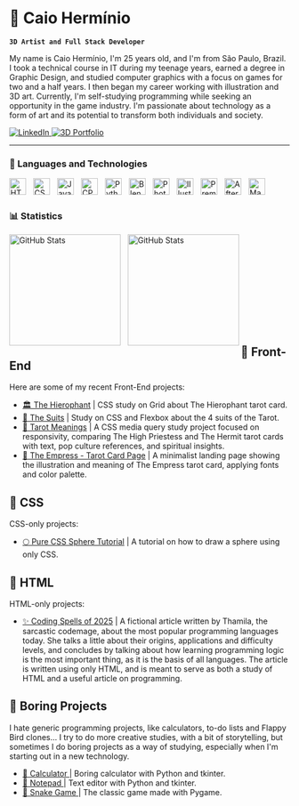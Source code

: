 # 🧐 Caio Hermínio

**`3D Artist and Full Stack Developer`**

My name is Caio Hermínio, I'm 25 years old, and I'm from São Paulo, Brazil. I took a technical course in IT during my teenage years, earned a degree in Graphic Design, and studied computer graphics with a focus on games for two and a half years. I then began my career working with illustration and 3D art. Currently, I'm self-studying programming while seeking an opportunity in the game industry. I'm passionate about technology as a form of art and its potential to transform both individuals and society.

<p align="left">
  <a href="https://www.linkedin.com/in/caio-hermínio-a670b62a8/" target="_blank">
    <img 
      alt="LinkedIn" 
      title="Conecte-se comigo no LinkedIn" 
      src="https://img.shields.io/badge/LinkedIn-%230077B5.svg?style=for-the-badge&logo=linkedin&logoColor=white" 
    />
  </a>

  <a href="https://www.artstation.com/caiohsf/albums/2813040" target="_blank">
    <img 
      alt="3D Portfolio" 
      title="Veja meu portfólio de arte 3D" 
      src="https://img.shields.io/badge/3D-Portfolio-FF6C00?style=for-the-badge&logo=artstation&logoColor=white&labelColor=FF6C00"
    />
  </a>
</p>

---

### 🤖 Languages and Technologies

<img 
    align="left" 
    alt="HTML"
    title="HTML" 
    width="30px" 
    style="padding-right: 10px;" 
    src="https://cdn.jsdelivr.net/gh/devicons/devicon@latest/icons/html5/html5-original.svg" 
/>
<img 
    align="left" 
    alt="CSS" 
    title="CSS"
    width="30px" 
    style="padding-right: 10px;" 
    src="https://cdn.jsdelivr.net/gh/devicons/devicon@latest/icons/css3/css3-original.svg" 
/>
<img 
    align="left" 
    alt="JavaScript" 
    title="JavaScript"
    width="30px" 
    style="padding-right: 10px;" 
    src="https://cdn.jsdelivr.net/gh/devicons/devicon@latest/icons/javascript/javascript-original.svg" 
  />

<img 
    align="left" 
    alt="CPP" 
    title="CPP"
    width="30px" 
    style="padding-right: 10px;" 
    src="https://cdn.jsdelivr.net/gh/devicons/devicon@latest/icons/cplusplus/cplusplus-original.svg"
  />
  <img 
    align="left" 
    alt="Python" 
    title="Python"
    width="30px" 
    style="padding-right: 10px;" 
    src="https://cdn.jsdelivr.net/gh/devicons/devicon@latest/icons/python/python-original.svg" 
  />
<img 
    align="left" 
    alt="Blender" 
    title="Blender"
    width="30px" 
    style="padding-right: 10px;" 
    src="https://cdn.jsdelivr.net/gh/devicons/devicon@latest/icons/blender/blender-original.svg" 
  />

<img 
    align="left" 
    alt="Photoshop" 
    title="Photoshop"
    width="30px" 
    style="padding-right: 10px;" 
    src="https://cdn.jsdelivr.net/gh/devicons/devicon@latest/icons/photoshop/photoshop-original.svg" 
  />

<img 
    align="left" 
    alt="Illustrator" 
    title="Illustrator"
    width="30px" 
    style="padding-right: 10px;" 
    src="https://cdn.jsdelivr.net/gh/devicons/devicon@latest/icons/illustrator/illustrator-plain.svg" 
  />

<img 
    align="left" 
    alt="Premierepro" 
    title="Premierepro"
    width="30px" 
    style="padding-right: 10px;" 
    src="https://cdn.jsdelivr.net/gh/devicons/devicon@latest/icons/premierepro/premierepro-original.svg" 
  />  

<img 
    align="left" 
    alt="Aftereffects" 
    title="Aftereffects"
    width="30px" 
    style="padding-right: 10px;" 
    src="https://cdn.jsdelivr.net/gh/devicons/devicon@latest/icons/aftereffects/aftereffects-original.svg" 
  />  

<img 
    align="left" 
    alt="Maya" 
    title="Maya"
    width="30px" 
    style="padding-right: 10px;" 
    src="https://cdn.jsdelivr.net/gh/devicons/devicon@latest/icons/maya/maya-original.svg" 
  /> 

<br/>
<br/>

### 📊 Statistics

<p>
  <img 
    align="left" 
    alt="GitHub Stats" 
    height="200" 
    style="padding-right: 10px;" 
    src="https://github-readme-stats.vercel.app/api?username=CaioHerminio&show_icons=true&theme=tokyonight&include_all_commits=true&locale=pt-br" 
  />

<img 
      align="left" 
      alt="GitHub Stats" 
      height="200" 
      src="https://github-readme-stats.vercel.app/api/top-langs/?username=CaioHerminio&theme=tokyonight&layout=compact&custom_title=Tecnologias&langs_count=9" 
  />
</p>

<br/><br/><br/><br/><br/><br/><br/><br/><br/><br/>

## 🎨 Front-End
<p>
  Here are some of my recent Front-End projects: 
  <ul>
    <li><a href="https://github.com/CaioHerminio/TheHierophant">🏛️ The Hierophant</a> | CSS study on Grid about The Hierophant tarot card.</li>
    <li><a href="https://github.com/CaioHerminio/TheSuits">🎴 The Suits</a> | Study on CSS and Flexbox about the 4 suits of the Tarot.</li>
    <li><a href="https://github.com/CaioHerminio/TarotMeanings">🌙 Tarot Meanings</a> | A CSS media query study project focused on responsivity, comparing The High Priestess and The Hermit tarot cards with text, pop culture references, and spiritual insights.</li>
    <li><a href="https://github.com/CaioHerminio/EmpressPage">🌿 The Empress - Tarot Card Page</a> | A minimalist landing page showing the illustration and meaning of The Empress tarot card, applying fonts and color palette.</li>
  </ul>
</p>

## 🎨 CSS
<p>
  CSS-only projects:
  <ul>
    <li><a href="https://github.com/CaioHerminio/PureCSS_Sphere">🌕 Pure CSS Sphere Tutorial</a> | A tutorial on how to draw a sphere using only CSS.</li>
  </ul>
</p>

## 🎨 HTML
<p>
  HTML-only projects:
  <ul>
    <li><a href="https://github.com/CaioHerminio/codingspells">✨ Coding Spells of 2025</a> | A fictional article written by Thamila, the sarcastic codemage, about the most popular programming languages ​​today. She talks a little about their origins, applications and difficulty levels, and concludes by talking about how learning programming logic is the most important thing, as it is the basis of all languages. The article is written using only HTML, and is meant to serve as both a study of HTML and a useful article on programming.</li>
  </ul>
</p>


## 🥱 Boring Projects
<p>
  I hate generic programming projects, like calculators, to-do lists and Flappy Bird clones... I try to do more creative studies, with a bit of storytelling, but sometimes I do boring projects as a way of studying, especially when I'm starting out in a new technology.
  <ul>
    <li><a href="https://github.com/CaioHerminio/tkCalculator">🧮 Calculator </a> | Boring calculator with Python and tkinter.</li>
    <li><a href="https://github.com/CaioHerminio/Notepad">📝 Notepad </a> | Text editor with Python and tkinter.</li>
    <li><a href="https://github.com/CaioHerminio/snake">🐍 Snake Game </a> | The classic game made with Pygame.</li>

  
  </ul>
</p>
